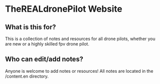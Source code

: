 # TheREALdronePilot Website

## What is this for?
This is a collection of notes and resources for all drone pilots, whether you are new or a highly skilled fpv drone pilot.

## Who can edit/add notes?
Anyone is welcome to add notes or resources! All notes are located in the /content.en directory. 
